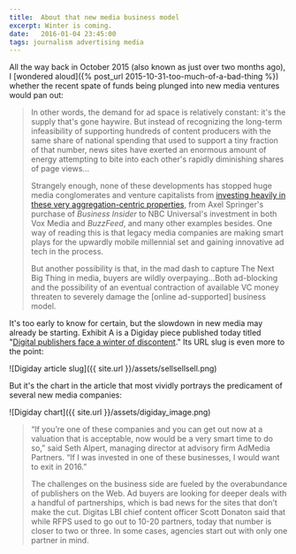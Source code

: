 ```yaml
---
title:  About that new media business model
excerpt: Winter is coming.
date:   2016-01-04 23:45:00
tags: journalism advertising media
---
```

All the way back in October 2015 (also known as just over two months ago), I [wondered aloud]({% post_url 2015-10-31-too-much-of-a-bad-thing %}) whether the recent spate of funds being plunged into new media ventures would pan out:

> In other words, the demand for ad space is relatively constant: it's the supply that's gone haywire. But instead of recognizing the long-term infeasibility of supporting hundreds of content producers with the same share of national spending that used to support a tiny fraction of that number, news sites have exerted an enormous amount of energy attempting to bite into each other's rapidly diminishing shares of page views...
>
> Strangely enough, none of these developments has stopped huge media conglomerates and venture capitalists from [investing heavily in these very aggregation-centric properties](http://www.thewrap.com/business-insider-vox-buzzfeed-medium-whats-driving-digital-medias-new-investment-craze/), from Axel Springer's purchase of *Business Insider* to NBC Universal's investment in both Vox Media and *BuzzFeed*, and many other examples besides. One way of reading this is that legacy media companies are making smart plays for the upwardly mobile millennial set and gaining innovative ad tech in the process.
>
> But another possibility is that, in the mad dash to capture The Next Big Thing in media, buyers are wildly overpaying...Both ad-blocking and the possibility of an eventual contraction of available VC money threaten to severely damage the [online ad-supported] business model.

It's too early to know for certain, but the slowdown in new media may already be starting. Exhibit A is a Digiday piece published today titled "[Digital publishers face a winter of discontent](http://digiday.com/publishers/sluggish-growth-sends-message-publishers-sell-sell-sell/)." Its URL slug is even more to the point:

![Digiday article slug]({{ site.url }}/assets/sellsellsell.png)

But it's the chart in the article that most vividly portrays the predicament of several new media companies:

![Digiday chart]({{ site.url }}/assets/digiday_image.png)

> “If you’re one of these companies and you can get out now at a valuation that is acceptable, now would be a very smart time to do so,” said Seth Alpert, managing director at advisory firm AdMedia Partners. “If I was invested in one of these businesses, I would want to exit in 2016.”
>
> The challenges on the business side are fueled by the overabundance of publishers on the Web. Ad buyers are looking for deeper deals with a handful of partnerships, which is bad news for the sites that don’t make the cut. Digitas LBI chief content officer Scott Donaton said that while RFPS used to go out to 10-20 partners, today that number is closer to two or three. In some cases, agencies start out with only one partner in mind.
